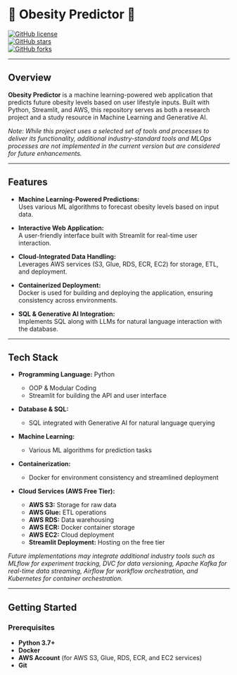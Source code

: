 # 🏥 Obesity Predictor 🍏

[![GitHub license](https://img.shields.io/github/license/VISHWAS304/Obesity-Predictor)](LICENSE)  
[![GitHub stars](https://img.shields.io/github/stars/vishwas304/Obesity-Predictor)](https://github.com/vishwas304/Obesity-Predictor/stargazers)  
[![GitHub forks](https://img.shields.io/github/forks/vishwas304/Obesity-Predictor)](https://github.com/vishwas304/Obesity-Predictor/network/members)  

---

## Overview

**Obesity Predictor** is a machine learning-powered web application that predicts future obesity levels based on user lifestyle inputs. Built with Python, Streamlit, and AWS, this repository serves as both a research project and a study resource in Machine Learning and Generative AI.

*Note: While this project uses a selected set of tools and processes to deliver its functionality, additional industry-standard tools and MLOps processes are not implemented in the current version but are considered for future enhancements.*

---

## Features

- **Machine Learning-Powered Predictions:**  
  Uses various ML algorithms to forecast obesity levels based on input data.

- **Interactive Web Application:**  
  A user-friendly interface built with Streamlit for real-time user interaction.

- **Cloud-Integrated Data Handling:**  
  Leverages AWS services (S3, Glue, RDS, ECR, EC2) for storage, ETL, and deployment.

- **Containerized Deployment:**  
  Docker is used for building and deploying the application, ensuring consistency across environments.

- **SQL & Generative AI Integration:**  
  Implements SQL along with LLMs for natural language interaction with the database.

---

## Tech Stack

- **Programming Language:** Python  
  - OOP & Modular Coding  
  - Streamlit for building the API and user interface

- **Database & SQL:**  
  - SQL integrated with Generative AI for natural language querying

- **Machine Learning:**  
  - Various ML algorithms for prediction tasks

- **Containerization:**  
  - Docker for environment consistency and streamlined deployment

- **Cloud Services (AWS Free Tier):**  
  - **AWS S3:** Storage for raw data  
  - **AWS Glue:** ETL operations  
  - **AWS RDS:** Data warehousing  
  - **AWS ECR:** Docker container storage  
  - **AWS EC2:** Cloud deployment  
  - **Streamlit Deployment:** Hosting on the free tier

*Future implementations may integrate additional industry tools such as MLflow for experiment tracking, DVC for data versioning, Apache Kafka for real-time data streaming, Airflow for workflow orchestration, and Kubernetes for container orchestration.*

---

## Getting Started

### Prerequisites

- **Python 3.7+**
- **Docker**
- **AWS Account** (for AWS S3, Glue, RDS, ECR, and EC2 services)
- **Git**
